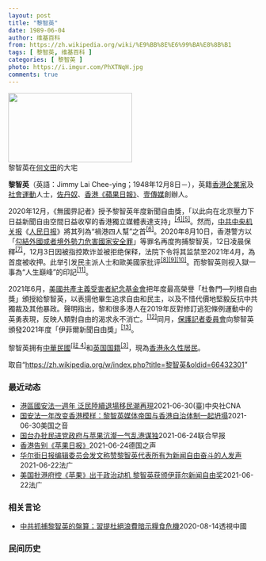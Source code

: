```yaml
---
layout: post
title: "黎智英"
date: 1989-06-04
author: 维基百科
from: https://zh.wikipedia.org/wiki/%E9%BB%8E%E6%99%BA%E8%8B%B1
tags: [ 黎智英, 维基百科 ]
categories: [ 黎智英 ]
photo: https://i.imgur.com/PhXTNqH.jpg
comments: true
---
```

<div class="mw-parser-output"><div id="noteTA-3146cf78" class="noteTA"><div class="noteTA-group"><div data-noteta-group-source="module" data-noteta-group="IT"></div></div><div class="noteTA-local"><div data-noteta-code="zh:巧克力; zh-tw:巧克力; zh-hk:朱古力; zh-cn:巧克力;"></div><div data-noteta-code="zh-tw:黑道; zh-hk:黑社會; zh-cn:黑社会;"></div><div data-noteta-code="zh-tw:飯店; zh-hk:酒店; zh-cn:饭店;"></div><div data-noteta-code="zh-tw:伍佛維茲; zh-hk:沃夫維茲 ;zh-cn:沃尔福威茨;"></div></div></div>

<div class="thumb tright"><div class="thumbinner" style="width:252px;"><a href="/wiki/File:Jimmy_Lai_Chee-ying_home_in_Ho_Man_Tin_20200418.png" class="image"><img alt="" src="//upload.wikimedia.org/wikipedia/commons/thumb/9/9f/Jimmy_Lai_Chee-ying_home_in_Ho_Man_Tin_20200418.png/250px-Jimmy_Lai_Chee-ying_home_in_Ho_Man_Tin_20200418.png" decoding="async" width="250" height="140" class="thumbimage" srcset="//upload.wikimedia.org/wikipedia/commons/thumb/9/9f/Jimmy_Lai_Chee-ying_home_in_Ho_Man_Tin_20200418.png/375px-Jimmy_Lai_Chee-ying_home_in_Ho_Man_Tin_20200418.png 1.5x, //upload.wikimedia.org/wikipedia/commons/thumb/9/9f/Jimmy_Lai_Chee-ying_home_in_Ho_Man_Tin_20200418.png/500px-Jimmy_Lai_Chee-ying_home_in_Ho_Man_Tin_20200418.png 2x" data-file-width="861" data-file-height="481"></a>  <div class="thumbcaption"><div class="magnify"><a href="/wiki/File:Jimmy_Lai_Chee-ying_home_in_Ho_Man_Tin_20200418.png" class="internal" title="Enlarge"></a></div>黎智英在<a href="/wiki/%E4%BD%95%E6%96%87%E7%94%B0" title="何文田">何文田</a>的大宅</div></div></div>
<p><b>黎智英</b>（英語：<span lang="en">Jimmy Lai Chee-ying</span>；1948年12月8日<span class="useeditintro" title="Template:BLP editintro">－</span>），英籍<a href="/wiki/%E9%A6%99%E6%B8%AF" title="香港">香港</a><a href="/wiki/%E4%BC%81%E4%B8%9A%E5%AE%B6" title="企业家">企業家</a>及<a href="/wiki/%E7%A4%BE%E6%9C%83%E9%81%8B%E5%8B%95" title="社會運動">社會運動</a>人士，<a href="/wiki/%E4%BD%90%E4%B8%B9%E5%A5%B4" title="佐丹奴">佐丹奴</a>、<a href="/wiki/%E8%98%8B%E6%9E%9C%E6%97%A5%E5%A0%B1_(%E9%A6%99%E6%B8%AF)" title="蘋果日報 (香港)">香港《蘋果日報》</a>、<a href="/wiki/%E5%A3%B9%E5%82%B3%E5%AA%92" title="壹傳媒">壹傳媒</a>創辦人。
</p><p>2020年12月，《無國界記者》授予黎智英年度新聞自由獎，「以此向在北京壓力下日益新聞自由空間日益收窄的香港獨立媒體表達支持」<sup id="cite_ref-7" class="reference"><a href="#cite_note-7">[4]</a></sup><sup id="cite_ref-8" class="reference"><a href="#cite_note-8">[5]</a></sup>。然而，<a href="/wiki/%E4%B8%AD%E5%85%B1%E4%B8%AD%E5%A4%AE%E6%9C%BA%E5%85%B3%E6%8A%A5" title="中共中央机关报">中共中央机关报</a>《<a href="/wiki/%E4%BA%BA%E6%B0%91%E6%97%A5%E6%8A%A5" title="人民日报">人民日报</a>》將其列為“禍港四人幫”之首<sup id="cite_ref-王平2019_9-0" class="reference"><a href="#cite_note-王平2019-9">[6]</a></sup>。2020年8月10日，香港警方以「<a href="/wiki/%E4%B8%AD%E8%8F%AF%E4%BA%BA%E6%B0%91%E5%85%B1%E5%92%8C%E5%9C%8B%E9%A6%99%E6%B8%AF%E7%89%B9%E5%88%A5%E8%A1%8C%E6%94%BF%E5%8D%80%E7%B6%AD%E8%AD%B7%E5%9C%8B%E5%AE%B6%E5%AE%89%E5%85%A8%E6%B3%95" title="中華人民共和國香港特別行政區維護國家安全法">勾結外國或者境外勢力危害國家安全罪</a>」等罪名再度拘捕黎智英，12日凌晨保釋<sup id="cite_ref-auto_10-0" class="reference"><a href="#cite_note-auto-10">[7]</a></sup>，12月3日因被指控欺诈並被拒绝保释，法院下令将其监禁至2021年4月，為首度被收押。此举引发民主派人士和歐美國家批评<sup id="cite_ref-11" class="reference"><a href="#cite_note-11">[8]</a></sup><sup id="cite_ref-12" class="reference"><a href="#cite_note-12">[9]</a></sup><sup id="cite_ref-over100_13-0" class="reference"><a href="#cite_note-over100-13">[10]</a></sup>。而黎智英则视入獄一事為“人生巔峰”的印記<sup id="cite_ref-14" class="reference"><a href="#cite_note-14">[11]</a></sup>。
</p><p>2021年6月，<a href="/wiki/%E5%85%B1%E7%94%A2%E4%B8%BB%E7%BE%A9%E5%8F%97%E9%9B%A3%E8%80%85%E7%B4%80%E5%BF%B5%E5%9F%BA%E9%87%91%E6%9C%83" title="共產主義受難者紀念基金會">美國共產主義受害者紀念基金會</a>把年度最高榮譽「杜魯門—列根自由獎」頒授給黎智英，以表揚他畢生追求自由和民主，以及不惜代價地堅毅反抗中共獨裁及其他暴政。聲明指出，黎和很多港人在2019年反對修訂逃犯條例運動中的英勇表現，反映人類對自由的渴求永不消亡。<sup id="cite_ref-15" class="reference"><a href="#cite_note-15">[12]</a></sup>同月，<a href="/wiki/%E4%BF%9D%E8%AD%B7%E8%A8%98%E8%80%85%E5%A7%94%E5%93%A1%E6%9C%83" title="保護記者委員會">保護記者委員會</a>向黎智英頒發2021年度「伊菲爾新聞自由獎」<sup id="cite_ref-16" class="reference"><a href="#cite_note-16">[13]</a></sup>。
</p><p>黎智英拥有<a href="/wiki/%E4%B8%AD%E8%8F%AF%E6%B0%91%E5%9C%8B%E5%9C%8B%E6%B0%91#陆港澳居民" title="中華民國國民">中華民國</a><span id="noteTag-cite_ref-sup"><sup id="cite_ref-bb1_17-0" class="reference"><a href="#cite_note-bb1-17">[註 4]</a></sup></span>和<a href="/wiki/%E8%8B%B1%E5%9C%8B%E5%9C%8B%E7%B1%8D" class="mw-redirect" title="英國國籍">英国国籍</a><sup id="cite_ref-a1_6-1" class="reference"><a href="#cite_note-a1-6">[3]</a></sup>，現為<a href="/wiki/%E9%A6%99%E6%B8%AF%E5%B1%85%E6%B0%91#永久性居民" title="香港居民">香港永久性居民</a>。
</p>
</div><noscript><img src="//zh.wikipedia.org/wiki/Special:CentralAutoLogin/start?type=1x1" alt="" title="" width="1" height="1" style="border: none; position: absolute;"></noscript>
<div class="printfooter">取自“<a dir="ltr" href="https://zh.wikipedia.org/w/index.php?title=黎智英&amp;oldid=66432301">https://zh.wikipedia.org/w/index.php?title=黎智英&amp;oldid=66432301</a>”</div><div id="recent-news"><h3>最近动态</h3><ul><li><a href="https://nodebe4.github.io/waimei/2021-06-30/%E6%B8%AF%E5%8D%80%E5%9C%8B%E5%AE%89%E6%B3%95%E4%B8%80%E9%80%B1%E5%B9%B4-%E6%B3%9B%E6%B0%91%E9%99%B8%E7%BA%8C%E9%80%80%E5%A0%B4%E7%A7%BB%E6%B0%91%E6%BD%AE%E5%86%8D%E7%8F%BE" title="港區國安法一週年 泛民陸續退場移民潮再現—— 香港壹傳媒集團創辦人黎智英（中）因涉嫌違反港區維護國家安全法等罪名，去年8月10日被警方拘捕，12日凌晨獲釋。（美聯社） （中央社記者張謙香港1日電...">港區國安法一週年  泛民陸續退場移民潮再現</a><time>2021-06-30</time><a class="tag">(臺)中央社CNA</a></li>
<li><a href="https://nodebe4.github.io/waimei/2021-06-30/%E5%9B%BD%E5%AE%89%E6%B3%95%E4%B8%80%E5%B9%B4%E6%94%B9%E5%8F%98%E9%A6%99%E6%B8%AF%E6%A8%A1%E6%A0%B7-%E9%BB%8E%E6%99%BA%E8%8B%B1%E5%AA%92%E4%BD%93%E5%B8%9D%E5%9B%BD%E4%B8%8E%E9%A6%99%E6%B8%AF%E8%87%AA%E6%B2%BB%E4%BD%93%E5%88%B6%E4%B8%80%E8%B5%B7%E5%9D%8D%E5%A1%8C" title="国安法一年改变香港模样：黎智英媒体帝国与香港自治体制一起坍塌—— Wed, 30 Jun 2021 13:35:15 GMT 备受争议的《香港国安法》于2020年7月1日实施，当天出版的《苹果日...">国安法一年改变香港模样：黎智英媒体帝国与香港自治体制一起坍塌</a><time>2021-06-30</time><a class="tag">美国之音</a></li>
<li><a href="https://nodebe4.github.io/waimei/2021-06-24/%E5%9B%BD%E5%8F%B0%E5%8A%9E%E6%89%B9%E6%B0%91%E8%BF%9B%E5%85%9A%E6%94%BF%E5%BA%9C%E4%B8%8E%E8%8B%B9%E6%9E%9C%E6%B2%86%E7%80%A3%E4%B8%80%E6%B0%94%E4%B9%B1%E6%B8%AF%E8%B0%8B%E7%8B%AC" title="国台办批民进党政府与苹果沆瀣一气乱港谋独—— 中国大陆国台办昨天（24日）批评台湾民进党政府和一些台独头面人物，与黎智英及《苹果日报》沆瀣一气，乱港谋“独”，并警告民进党政府停止插手香港事务。 ...">国台办批民进党政府与苹果沆瀣一气乱港谋独</a><time>2021-06-24</time><a class="tag">联合早报</a></li>
<li><a href="https://nodebe4.github.io/waimei/2021-06-24/%E9%A6%99%E6%B8%AF%E5%91%8A%E5%88%AB-%E8%8B%B9%E6%9E%9C%E6%97%A5%E6%8A%A5" title="香港告别《苹果日报》—— 创办人黎智英：《苹果日报》1995年由富商黎智英创办。少年时从广东偷渡至香港的黎智英曾公开支持89民运，并因此受到大陆官方的制裁。他于1990年创办壹传媒有限公司后，旗...">香港告别《苹果日报》</a><time>2021-06-24</time><a class="tag">德国之声</a></li>
<li><a href="https://nodebe4.github.io/waimei/2021-06-22/%E5%8D%8E%E5%B0%94%E8%A1%97%E6%97%A5%E6%8A%A5%E7%BC%96%E8%BE%91%E5%A7%94%E5%91%98%E4%BC%9A%E5%8F%91%E6%96%87%E7%A7%B0%E8%B5%9E%E9%BB%8E%E6%99%BA%E8%8B%B1%E4%BB%A3%E8%A1%A8%E6%89%80%E6%9C%89%E4%B8%BA%E6%96%B0%E9%97%BB%E8%87%AA%E7%94%B1%E5%A5%8B%E6%96%97%E7%9A%84%E4%BA%BA%E5%8F%91%E5%A3%B0" title="华尔街日报编辑委员会发文称赞黎智英代表所有为新闻自由奋斗的人发声—— 23/06/2021 - 02:15 文章写道：“保护记者委员会“”成立于40年前，旨在为那些“被攻击、被监禁或被杀害的记者...">华尔街日报编辑委员会发文称赞黎智英代表所有为新闻自由奋斗的人发声</a><time>2021-06-22</time><a class="tag">法广</a></li>
<li><a href="https://nodebe4.github.io/waimei/2021-06-22/%E7%BE%8E%E5%9B%BD%E6%89%B9%E6%B8%AF%E5%BA%9C%E6%8E%A7-%E8%8B%B9%E6%9E%9C-%E5%87%BA%E4%BA%8E%E6%94%BF%E6%B2%BB%E5%8A%A8%E6%9C%BA-%E9%BB%8E%E6%99%BA%E8%8B%B1%E8%8E%B7%E9%A2%81%E4%BC%8A%E8%8F%B2%E5%B0%94%E6%96%B0%E9%97%BB%E8%87%AA%E7%94%B1%E5%A5%96" title="美国批港府控《苹果》出于政治动机&nbsp; 黎智英获颁伊菲尔新闻自由奖—— 22/06/2021 - 10:24 美国国务院发言人普莱斯昨(21日)午回应《苹果日报》的公司资金遭当局冻结时表示，美方高度...">美国批港府控《苹果》出于政治动机  黎智英获颁伊菲尔新闻自由奖</a><time>2021-06-22</time><a class="tag">法广</a></li>
</ul></div><div id="open-opinion"><h3>相关言论</h3><ul><li><a href="https://nodebe4.github.io/opinion/2020-08-14/%E4%B8%AD%E5%85%B1%E6%8A%93%E6%8D%95%E9%BB%8E%E6%99%BA%E8%8B%B1%E7%9A%84%E7%9B%A4%E7%AE%97-%E7%BF%92%E6%8F%90%E6%9D%9C%E7%B5%95%E6%B5%AA%E8%B2%BB%E6%9A%97%E7%A4%BA%E7%B3%A7%E9%A3%9F%E5%8D%B1%E6%A9%9F/" title="透視中國">中共抓捕黎智英的盤算；習提杜絕浪費暗示糧食危機</a><time>2020-08-14</time><a class="tag">透視中國</a></li>
</ul></div><div id="mjls-record"><h3>民间历史</h3><ul></ul></div>